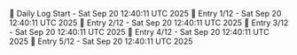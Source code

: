 📅 Daily Log Start - Sat Sep 20 12:40:11 UTC 2025
📌 Entry 1/12 - Sat Sep 20 12:40:11 UTC 2025
📌 Entry 2/12 - Sat Sep 20 12:40:11 UTC 2025
📌 Entry 3/12 - Sat Sep 20 12:40:11 UTC 2025
📌 Entry 4/12 - Sat Sep 20 12:40:11 UTC 2025
📌 Entry 5/12 - Sat Sep 20 12:40:11 UTC 2025
